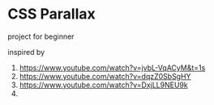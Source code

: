 # CSS Parallax 
 project for beginner

inspired by 
001. https://www.youtube.com/watch?v=jvbL-VqACyM&t=1s
002. https://www.youtube.com/watch?v=dqzZ0SbSgHY
003. https://www.youtube.com/watch?v=DxjLL9NEU9k
004. 
